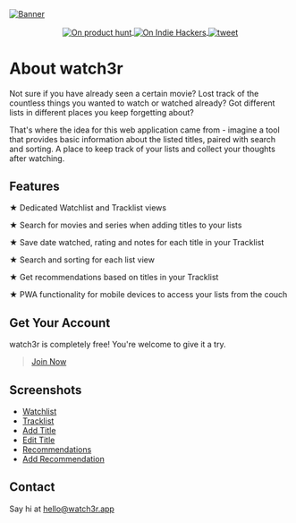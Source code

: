 <a href="https://watch3r.app" style="margin: 0 auto;">
  <img align="center" alt="Banner" src="https://watch3r.app/img/splash.jpg" />
</a>
<br>
<p align="center" style="text-align: center;">
  <a href="https://www.producthunt.com/posts/watch3r">
    <img alt="On product hunt"
         src="https://img.shields.io/badge/on-product%20hunt-blue.svg?style=flat-square"
         align="center">
  </a>
  <a href="https://www.indiehackers.com/product/watch3r">
    <img alt="On Indie Hackers"
         src="https://img.shields.io/badge/on-indie%20hackers-blue?style=flat-square"
         align="center">
  </a>
  <a href="https://twitter.com/intent/tweet?text=WATCH3R%20%20https%3A%2F%2Fwatch3r.app">
    <img alt="tweet"
         src="https://img.shields.io/twitter/url/https/github.com/ArmynC/ArminC-AutoExec.svg?style=flat-square&logo=twitter"
         target="_blank"
         align="center" />
  </a>
</p>

# About watch3r

Not sure if you have already seen a certain movie? Lost track of the countless things you wanted to watch or watched already? Got different lists in different places you keep forgetting about?

That's where the idea for this web application came from - imagine a tool that provides basic information about the listed titles, paired with search and sorting. A place to keep track of your lists and collect your thoughts after watching.

## Features

★ Dedicated Watchlist and Tracklist views

★ Search for movies and series when adding titles to your lists

★ Save date watched, rating and notes for each title in your Tracklist

★ Search and sorting for each list view

★ Get recommendations based on titles in your Tracklist

★ PWA functionality for mobile devices to access your lists from the couch

## Get Your Account

watch3r is completely free! You're welcome to give it a try.

> [Join Now](https://watch3r.app/invite)

## Screenshots

- [Watchlist](https://watch3r.app/img/about_watchlist.jpg)
- [Tracklist](https://watch3r.app/img/about_tracklist.jpg)
- [Add Title](https://watch3r.app/img/about_add-title.jpg)
- [Edit Title](https://watch3r.app/img/about_edit-title.jpg)
- [Recommendations](https://watch3r.app/img/about_recommendations.jpg)
- [Add Recommendation](https://watch3r.app/img/about_add-recommendations)


## Contact

Say hi at hello@watch3r.app
